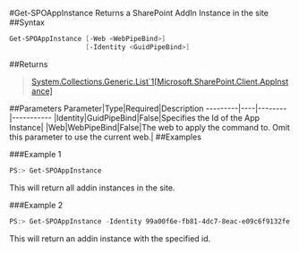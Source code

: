 #Get-SPOAppInstance
Returns a SharePoint AddIn Instance in the site
##Syntax
```powershell
Get-SPOAppInstance [-Web <WebPipeBind>]
                   [-Identity <GuidPipeBind>]
```


##Returns
>[System.Collections.Generic.List`1[Microsoft.SharePoint.Client.AppInstance]](https://msdn.microsoft.com/en-us/library/microsoft.sharepoint.client.appinstance.aspx)

##Parameters
Parameter|Type|Required|Description
---------|----|--------|-----------
|Identity|GuidPipeBind|False|Specifies the Id of the App Instance|
|Web|WebPipeBind|False|The web to apply the command to. Omit this parameter to use the current web.|
##Examples

###Example 1
```powershell
PS:> Get-SPOAppInstance
```
This will return all addin instances in the site.

###Example 2
```powershell
PS:> Get-SPOAppInstance -Identity 99a00f6e-fb81-4dc7-8eac-e09c6f9132fe
```
This will return an addin instance with the specified id.
